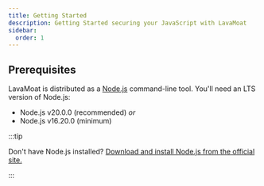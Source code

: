 ```yaml
---
title: Getting Started
description: Getting Started securing your JavaScript with LavaMoat
sidebar:
  order: 1
---
```


## Prerequisites

LavaMoat is distributed as a [Node.js](https://nodejs.org) command-line tool. You'll need an LTS version of Node.js:

- Node.js v20.0.0 (recommended) _or_
- Node.js v16.20.0 (minimum)

:::tip

Don't have Node.js installed? [Download and install Node.js from the official site.](https://nodejs.org/en/download)

:::
